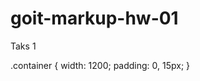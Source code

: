 # goit-markup-hw-01
Taks 1 
 <link
    rel="stylesheet"
    href="https://cdnjs.cloudflare.com/ajax/libs/modern-normalize/1.0.0/modern-normalize.min.css"
  />

  .container {
  width: 1200;
  padding: 0, 15px;
}